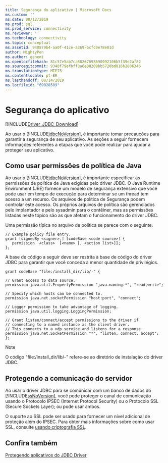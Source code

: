 ```yaml
---
title: Segurança do aplicativo | Microsoft Docs
ms.custom: ''
ms.date: 08/12/2019
ms.prod: sql
ms.prod_service: connectivity
ms.reviewer: ''
ms.technology: connectivity
ms.topic: conceptual
ms.assetid: 940879b4-aa0f-41ce-a369-6cfc0e78e01d
author: MightyPen
ms.author: genemi
ms.openlocfilehash: 81c57e5ab7ca88267693690992106b5f39e2af82
ms.sourcegitcommit: 9348f79efbff8a6e88209bb5720bd016b2806346
ms.translationtype: MTE75
ms.contentlocale: pt-BR
ms.lasthandoff: 08/14/2019
ms.locfileid: "69028509"
---
```

# <a name="application-security"></a>Segurança do aplicativo
[!INCLUDE[Driver_JDBC_Download](../../includes/driver_jdbc_download.md)]

  Ao usar o [!INCLUDE[jdbcNoVersion](../../includes/jdbcnoversion_md.md)], é importante tomar precauções para garantir a segurança de seu aplicativo. As seções a seguir fornecem informações referentes a etapas que você pode realizar para ajudar a proteger seu aplicativo.  
  
## <a name="using-java-policy-permissions"></a>Como usar permissões de política de Java  
 Ao usar o [!INCLUDE[jdbcNoVersion](../../includes/jdbcnoversion_md.md)], é importante especificar as permissões de política de Java exigidas pelo driver JDBC. O Java Runtime Environment (JRE) fornece um modelo de segurança extensivo que você pode usar em tempo de execução para determinar se um thread tem acesso a um recurso. Os arquivos de política de Segurança podem controlar este acesso. Os próprios arquivos de política são gerenciados pelo implantador e pelo sysadmin para o contêiner, mas as permissões listadas neste tópico são as que afetam o funcionamento do driver JDBC.  
  
 Uma permissão típica no arquivo de política se parece com o seguinte.  
  
```  
// Example policy file entry.  
grant [signedBy <signer>,] [codeBase <code source>] {  
   permission  <class>  [<name> [, <action list>]];  
};  
```  
  
 A base de código a seguir deve ser restrita à base de código do driver JDBC para garantir que você conceda a menor quantidade de privilégios.  
  
```  
grant codeBase "file:/install_dir/lib/-" {  
  
// Grant access to data source.  
permission java.util.PropertyPermission "java.naming.*", "read,write";  
  
// Specify which hosts can be connected to.  
permission java.net.socketPermission "host:port", "connect";  
  
// Logger permission to take advantage of logging.  
permission java.util.logging.LoggingPermission;  
  
// Grant listen/connect/accept permissions to the driver if   
// connecting to a named instance as the client driver.   
// This connects to a udp service and listens for a response.  
permission java.net.SocketPermission "*", "listen, connect, accept";   
};   
```  
  
> [!NOTE]  
>  O código "file:/install_dir/lib/-" refere-se ao diretório de instalação do driver JDBC.  
  
## <a name="protecting-server-communication"></a>Protegendo a comunicação do servidor  
 Ao usar o driver JDBC para se comunicar com um banco de dados do [!INCLUDE[ssNoVersion](../../includes/ssnoversion-md.md)], você pode proteger o canal de comunicação usando o Protocolo IPSEC (Internet Protocol Security) ou o Protocolo SSL (Secure Sockets Layer); ou pode usar ambos.  
  
 O suporte ao SSL pode ser usado para fornecer um nível adicional de proteção além do IPSEC. Para obter mais informações sobre como usar SSL, consulte [usando criptografia SSL](../../connect/jdbc/using-ssl-encryption.md).  
  
## <a name="see-also"></a>Confira também  
 [Protegendo aplicativos do JDBC Driver](../../connect/jdbc/securing-jdbc-driver-applications.md)  
  
  
